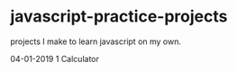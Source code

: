 # javascript-practice-projects

projects I make to learn javascript on my own.

04-01-2019
1 Calculator
